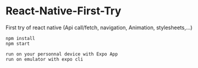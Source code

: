 # React-Native-First-Try
First try of react native (Api call/fetch, navigation, Animation, stylesheets,...)

```
npm install
npm start
```

```
run on your personnal device with Expo App
run on emulator with expo cli
```
